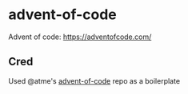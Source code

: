 # advent-of-code

Advent of code: https://adventofcode.com/

## Cred

Used @atme's [advent-of-code](https://github.com/atme/advent-of-code-2021) repo as a boilerplate
